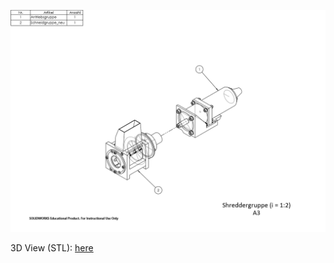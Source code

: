 ![here](Shreddergruppe_expl/Shreddergruppe.PNG)

3D View (STL): [here](Shreddergruppe_STL/Baugruppe)